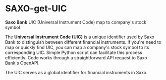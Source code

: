 # SAXO-get-UIC
**Saxo Bank** UIC (Universal Instrument Code) map to company's stock symbol

The **Universal Instrument Code (UIC)** is a unique identifier used by Saxo Bank to distinguish between different financial instruments. 
If you're need to map or quickly find UIC, you can map a company's stock symbol to its corresponding UIC.
Simple Python script can facilitate this process efficiently. 
Code works through a straightforward API request to Saxo Bank's OpenAPI.

The UIC serves as a global identifier for financial instruments in Saxo.
